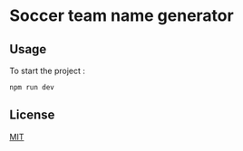 # Soccer team name generator

## Usage

To start the project :
```
npm run dev
```

## License

[MIT](https://choosealicense.com/licenses/mit/)
